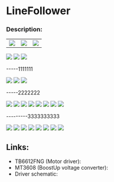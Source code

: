 # LineFollower

### Description:



<table>
  <tr>
    <td><img src="https://github.com/Tonikiller10000/MotorDriver_1/blob/main/LineFollowerDriver_Pictures/u2.png" ></td>
    <td><img src="https://github.com/Tonikiller10000/MotorDriver_1/blob/main/LineFollowerDriver_Pictures/f1.png" ></td>
    <td><img src="https://github.com/Tonikiller10000/MotorDriver_1/blob/main/LineFollowerDriver_Pictures/b1.png" ></td>
  </tr>
</table>





<img src="https://github.com/Tonikiller10000/LineFollower/blob/main/LineFollower_Pictures/z1.png" >
<img src="https://github.com/Tonikiller10000/LineFollower/blob/main/LineFollower_Pictures/z2.png" >
<img src="https://github.com/Tonikiller10000/LineFollower/blob/main/LineFollower_Pictures/z3.png" >

-----1111111

<img src="https://github.com/Tonikiller10000/LineFollower/blob/main/LineFollower_Pictures/v41.png" >
<img src="https://github.com/Tonikiller10000/LineFollower/blob/main/LineFollower_Pictures/v51.png" >
<img src="https://github.com/Tonikiller10000/LineFollower/blob/main/LineFollower_Pictures/v52.png" >

-----2222222

<img src="https://github.com/Tonikiller10000/LineFollower/blob/main/LineFollower_Pictures/w1.png" >
<img src="https://github.com/Tonikiller10000/LineFollower/blob/main/LineFollower_Pictures/w1.jpg" >
<img src="https://github.com/Tonikiller10000/LineFollower/blob/main/LineFollower_Pictures/w2.png" >
<img src="https://github.com/Tonikiller10000/LineFollower/blob/main/LineFollower_Pictures/w2.jpg" >
<img src="https://github.com/Tonikiller10000/LineFollower/blob/main/LineFollower_Pictures/w3.png" >
<img src="https://github.com/Tonikiller10000/LineFollower/blob/main/LineFollower_Pictures/w3.jpg" >
<img src="https://github.com/Tonikiller10000/LineFollower/blob/main/LineFollower_Pictures/w4.png" >
<img src="https://github.com/Tonikiller10000/LineFollower/blob/main/LineFollower_Pictures/w4.jpg" >

---------3333333333 


<img src="https://github.com/Tonikiller10000/LineFollower/blob/main/LineFollower_Pictures/w5.png" >
<img src="https://github.com/Tonikiller10000/LineFollower/blob/main/LineFollower_Pictures/w5.jpg" >
<img src="https://github.com/Tonikiller10000/LineFollower/blob/main/LineFollower_Pictures/w6.png" >
<img src="https://github.com/Tonikiller10000/LineFollower/blob/main/LineFollower_Pictures/w6.jpg" >
<img src="https://github.com/Tonikiller10000/LineFollower/blob/main/LineFollower_Pictures/w7.png" >
<img src="https://github.com/Tonikiller10000/LineFollower/blob/main/LineFollower_Pictures/w7.jpg" >
<img src="https://github.com/Tonikiller10000/LineFollower/blob/main/LineFollower_Pictures/w8.png" >
<img src="https://github.com/Tonikiller10000/LineFollower/blob/main/LineFollower_Pictures/w8.jpg" >






## Links: 
- TB6612FNG (Motor driver): 
- MT3608 (BoostUp voltage converter): 
- Driver schematic: 




